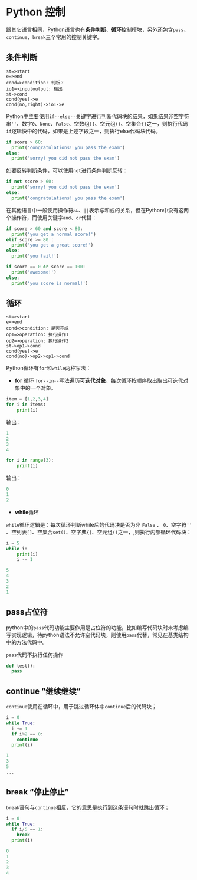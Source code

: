 # Python 控制

跟其它语言相同，Python语言也有**条件判断**、**循环**控制模块，另外还包含`pass`、`continue`、`break`三个常用的控制关键字。

## 条件判断

```flow
st=>start
e=>end
cond=>condition: 判断？
io1=>inputoutput: 输出
st->cond
cond(yes)->e
cond(no,right)->io1->e
```

Python中主要使用`if--else--`关键字进行判断代码块的结果，如果结果非空字符串`''`、数字`0`、`None`、`False`、空数组`[]`、空元组`()`、空集合`{}`之一，则执行代码`if`逻辑快中的代码，如果是上述字段之一，则执行else代码块代码。

```python
if score > 60:
  print('congratulations! you pass the exam')
else:
  print('sorry! you did not pass the exam')
```

如要反转判断条件，可以使用`not`进行条件判断反转：

```python
if not score > 60:
  print('sorry! you did not pass the exam')
else:
  print('congratulations! you pass the exam')
```

在其他语言中一般使用操作符`&&`、`||`表示与和或的关系，但在Python中没有这两个操作符，而使用关键字`and`、`or`代替：

```python
if score > 60 and score < 80:
  print('you get a normal score!')
elif score >= 80 :
  print('you get a great score!')
else:
  print('you fail!')
```

```python
if score == 0 or score == 100:
  print('awesome!')
else:
  print('you score is normal!')
```

## 循环

```flow
st=>start
e=>end
cond=>condition: 是否完成
op1=>operation: 执行操作1
op2=>operation: 执行操作2
st->op1->cond
cond(yes)->e
cond(no)->op2->op1->cond
```

Python循环有`for`和`while`两种写法：

- **for** 循环
`for--in--`写法遍历**可迭代对象**，每次循环按顺序取出取出可迭代对象中的一个对象。

```python
item = [1,2,3,4]
for i in items:
    print(i)
```

输出：

```python
1
2
3
4
```

```python
for i in range(3):
    print(i)
```

输出：

```python
0
1
2
```

- **while**循环

`while`循环逻辑是：每次循环判断while后的代码块是否为非 `False` 、 `0`、空字符`''` 、空列表`[]`、空集合`set()`、空字典`{}`、空元组`()`之一，,则执行内部循环代码块：

```python
i = 5
while i:
    print(i)
    i -= 1
```

```python
5
4
3
2
1
```

## pass占位符

python中的`pass`代码功能主要作用是占位符的功能，比如编写代码块时未考虑编写实现逻辑，待python语法不允许空代码块，则使用`pass`代替，常见在基类结构中的方法代码中。

`pass`代码不执行任何操作

```python
def test():
  pass
```

## continue “继续继续”

`continue`使用在循环中，用于跳过循环体中`continue`后的代码块；

```python
i = 0
while True:
  i += 1
  if i%2 == 0:
    continue
  print(i)
```

```python
1
3
5
...
```

## break “停止停止”

`break`语句与`continue`相反，它的意思是执行到这条语句时就跳出循环；

```python
i = 0
while True:
  if i/5 == 1:
    break
  print(i)
```

```python
0
1
2
3
4
```
